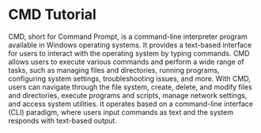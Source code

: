 # CMD Tutorial
CMD, short for Command Prompt, is a command-line interpreter program available in Windows operating systems. It provides a text-based interface for users to interact with the operating system by typing commands. CMD allows users to execute various commands and perform a wide range of tasks, such as managing files and directories, running programs, configuring system settings, troubleshooting issues, and more.
With CMD, users can navigate through the file system, create, delete, and modify files and directories, execute programs and scripts, manage network settings, and access system utilities. It operates based on a command-line interface (CLI) paradigm, where users input commands as text and the system responds with text-based output.
